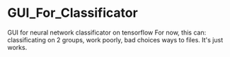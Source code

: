 # GUI_For_Classificator
GUI for neural network classificator on tensorflow
For now, this can: classificating on 2 groups, work poorly, bad choices ways to files. It's just works.
